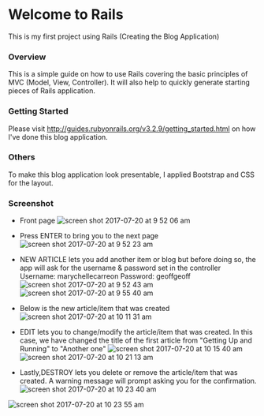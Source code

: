 # Welcome to Rails
  This is my first project using Rails (Creating the Blog Application)

### Overview
  This is a simple guide on how to use Rails covering the basic principles of MVC (Model, View, Controller).
  It will also help to quickly generate starting pieces of Rails application.
  
### Getting Started
  Please visit http://guides.rubyonrails.org/v3.2.9/getting_started.html on how I've done this blog application.
  
  
### Others
 To make this blog application look presentable, I applied Bootstrap and CSS for the layout.

### Screenshot
 - Front page
 ![screen shot 2017-07-20 at 9 52 06 am](https://user-images.githubusercontent.com/26729817/28397063-c8479032-6d31-11e7-875a-e09d525bd516.png)
 
 - Press ENTER to bring you to the next page 
 ![screen shot 2017-07-20 at 9 52 23 am](https://user-images.githubusercontent.com/26729817/28397114-288e2fc8-6d32-11e7-9e62-91a60ad73219.png)
 
 - NEW ARTICLE lets you add another item or blog but before doing so, the app will ask for the username & password set in the controller
     Username: marychellecarreon
     Password: geoffgeoff
 ![screen shot 2017-07-20 at 9 52 43 am](https://user-images.githubusercontent.com/26729817/28397154-5f34341e-6d32-11e7-910a-4db420d2bf9f.png)
 ![screen shot 2017-07-20 at 9 55 40 am](https://user-images.githubusercontent.com/26729817/28397229-f0ce9694-6d32-11e7-990d-ea9d8c83c4ae.png)
 
 - Below is the new article/item that was created
 ![screen shot 2017-07-20 at 10 11 31 am](https://user-images.githubusercontent.com/26729817/28397428-05f50606-6d34-11e7-86ba-e8acf9f65e90.png)
 
 - EDIT lets you to change/modify the article/item that was created. In this case, we have changed the title of the first article from "Getting Up and Running" to "Another one" 
![screen shot 2017-07-20 at 10 15 40 am](https://user-images.githubusercontent.com/26729817/28397543-cac48ff6-6d34-11e7-98cf-44c484ff685b.png)
![screen shot 2017-07-20 at 10 21 13 am](https://user-images.githubusercontent.com/26729817/28397603-31faa156-6d35-11e7-8c61-2d5ecf3b9353.png)

- Lastly,DESTROY lets you delete or remove the article/item that was created. A warning message will prompt asking you for the confirmation.
![screen shot 2017-07-20 at 10 23 40 am](https://user-images.githubusercontent.com/26729817/28397717-f659de18-6d35-11e7-9586-b97067ca18ba.png)

![screen shot 2017-07-20 at 10 23 55 am](https://user-images.githubusercontent.com/26729817/28397721-fe454e1e-6d35-11e7-9eb8-bca57108f58b.png)

 
 
 
 
 
 

 


 
  
  
  
  
